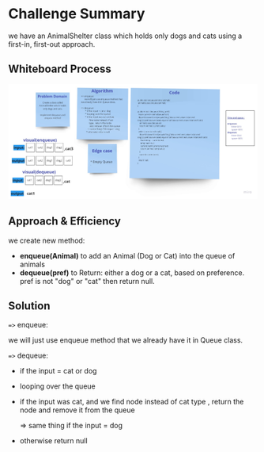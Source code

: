 # Challenge Summary
we have an AnimalShelter class which holds only dogs and cats using a first-in, first-out approach.

## Whiteboard Process
<!-- Embedded whiteboard image -->
![photo](./stack-queue-animal-shelter.jpg)
## Approach & Efficiency
<!-- What approach did you take? Why? What is the Big O space/time for this approach? -->
we create new method:
* **enqueue(Animal)** to add an Animal (Dog or Cat) into the queue of animals
* **dequeue(pref)** to Return: either a dog or a cat, based on preference. pref is not "dog" or "cat" then return null.
## Solution
<!-- Show how to run your code, and examples of it in action -->


`=>` enqueue:


we will just use enqueue method that we already have it in Queue class.

`=>` dequeue:


* if the input = cat or dog
* looping over the queue
* if the input was cat, and we find node instead of cat type , return the node and remove it from the queue

  => same thing if the input = dog
* otherwise return null
